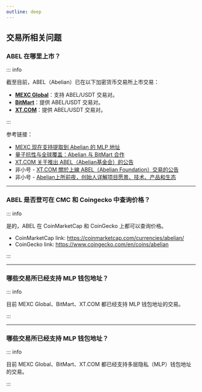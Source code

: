 ```yaml
---
outline: deep
---
```


## 交易所相关问题

### <Badge type="warning" text="QUESTION" /> ABEL 在哪里上市？

::: info <Badge type="tip" text="ANSWER" />

截至目前，ABEL（Abelian）已在以下加密货币交易所上市交易：

- [**MEXC Global**](https://www.mexc.com/zh-MY/exchange/ABEL_USDT)：支持 ABEL/USDT 交易对。
- [**BitMart**](https://www.bitmart.com/trade/zh-CN?symbol=ABEL_USDT)：提供 ABEL/USDT 交易对。
- [**XT.COM**](https://www.xt.com/en/trade/abel_usdt)：提供 ABEL/USDT 交易对。

:::

参考链接：
  - [MEXC 现在支持提取到 Abelian 的 MLP 地址](https://www.pqabelian.io/blog/mexc-now-supports-withdrawals-to-abelians-mlp-addresses)
  - [量子抗性与全球覆盖：Abelian 与 BitMart 合作](https://www.pqabelian.io/blog/quantum-resistant-meets-global-reach-abelian-partners-with-bitmart)
  - [XT.COM 关于推出 ABEL（Abelian基金会）的公告](https://xtsupport.zendesk.com/hc/en-us/articles/25221298531865-XT-COM-Announcement-on-Launching-ABEL-Abelian-Foundation)
  - 非小号 - [XT.COM 關於上線 ABEL（Abelian Foundation）交易的公告](https://www.feixiaohao.com/exchange/notice/11697520)
  - 非小号 - [Abelian上所前夜，创始人详解项目愿景、技术、产品和生态](https://www.feixiaohao.com/news/11472628.html)

---

### <Badge type="warning" text="QUESTION" /> ABEL 是否登可在 CMC 和 Coingecko 中查询价格？

::: info <Badge type="tip" text="ANSWER" />

是的，ABEL 在 CoinMarketCap 和 CoinGecko 上都可以查询价格。

- CoinMarketCap link: https://coinmarketcap.com/currencies/abelian/
- CoinGecko link: https://www.coingecko.com/en/coins/abelian

:::

---

### <Badge type="warning" text="QUESTION" /> 哪些交易所已经支持 MLP 钱包地址？

::: info <Badge type="tip" text="ANSWER" />

目前 MEXC Global、BitMart、XT.COM 都已经支持 MLP 钱包地址的交易。

:::

---

### <Badge type="warning" text="QUESTION" /> 哪些交易所已经支持 MLP 钱包地址？

::: info <Badge type="tip" text="ANSWER" />

目前 MEXC Global、BitMart、XT.COM 都已经支持多层隐私（MLP）钱包地址的交易。

:::